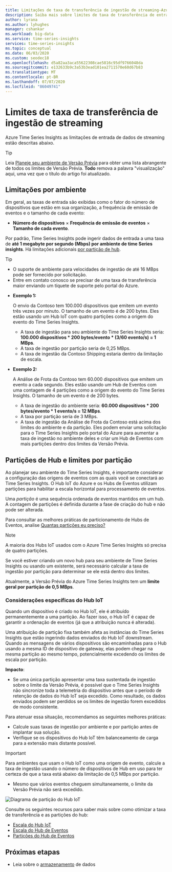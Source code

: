 ```yaml
---
title: Limitações de taxa de transferência de ingestão de streaming-Azure Time Series Insights | Microsoft Docs
description: Saiba mais sobre limites de taxa de transferência de entrada em Azure Time Series Insights.
author: lyrana
ms.author: lyhughes
manager: cshankar
ms.workload: big-data
ms.service: time-series-insights
services: time-series-insights
ms.topic: conceptual
ms.date: 06/03/2020
ms.custom: seodec18
ms.openlocfilehash: d5a82aa3aca55622308cae5816c95df9766048da
ms.sourcegitcommit: e132633b9c3a53b3ead101ea2711570e60d67b83
ms.translationtype: MT
ms.contentlocale: pt-BR
ms.lasthandoff: 07/07/2020
ms.locfileid: "86049741"
---
```

# <a name="streaming-ingestion-throughput-limits"></a>Limites de taxa de transferência de ingestão de streaming

Azure Time Series Insights as limitações de entrada de dados de streaming estão descritas abaixo.

> [!TIP]
> Leia [Planeje seu ambiente de Versão Prévia](https://docs.microsoft.com/azure/time-series-insights/time-series-insights-update-plan#review-preview-limits) para obter uma lista abrangente de todos os limites de Versão Prévia. **Todo** remova a palavra "visualização" aqui, uma vez que o título do artigo foi atualizado.

## <a name="per-environment-limitations"></a>Limitações por ambiente

Em geral, as taxas de entrada são exibidas como o fator do número de dispositivos que estão em sua organização, a frequência de emissão de eventos e o tamanho de cada evento:

*  **Número de dispositivos** × **Frequência de emissão de eventos** × **Tamanho de cada evento**.

Por padrão, Time Series Insights pode ingerir dados de entrada a uma taxa de **até 1 megabyte por segundo (Mbps) por ambiente de time Series insights**. Há limitações adicionais [por partição de hub](concepts-streaming-throughput-limitations.md#hub-partitions-and-per-partition-limits).

> [!TIP]
>
> * O suporte de ambiente para velocidades de ingestão de até 16 MBps pode ser fornecido por solicitação.
> * Entre em contato conosco se precisar de uma taxa de transferência maior enviando um tíquete de suporte pelo portal do Azure.
 
* **Exemplo 1:**

    O envio da Contoso tem 100.000 dispositivos que emitem um evento três vezes por minuto. O tamanho de um evento é de 200 bytes. Eles estão usando um Hub IoT com quatro partições como a origem do evento do Time Series Insights.

    * A taxa de ingestão para seu ambiente do Time Series Insights seria: **100.000 dispositivos * 200 bytes/evento * (3/60 evento/s) = 1 MBps**.
    * A taxa de ingestão por partição seria de 0,25 MBps.
    * A taxa de ingestão da Contoso Shipping estaria dentro da limitação de escala.

* **Exemplo 2:**

    A Análise de Frota da Contoso tem 60.000 dispositivos que emitem um evento a cada segundo. Eles estão usando um Hub de Eventos com uma contagem de 4 partições como a origem do evento do Time Series Insights. O tamanho de um evento é de 200 bytes.

    * A taxa de ingestão do ambiente seria: **60.000 dispositivos * 200 bytes/evento * 1 evento/s = 12 MBps**.
    * A taxa por partição seria de 3 MBps.
    * A taxa de ingestão da Análise de Frota da Contoso está acima dos limites do ambiente e da partição. Eles podem enviar uma solicitação para o Time Series Insights pelo portal do Azure para aumentar a taxa de ingestão no ambiente deles e criar um Hub de Eventos com mais partições dentro dos limites da Versão Prévia.

## <a name="hub-partitions-and-per-partition-limits"></a>Partições de Hub e limites por partição

Ao planejar seu ambiente do Time Series Insights, é importante considerar a configuração das origens de eventos com as quais você se conectará ao Time Series Insights. O Hub IoT do Azure e os Hubs de Eventos utilizam partições para habilitar a escala horizontal para processamento de eventos. 

Uma *partição* é uma sequência ordenada de eventos mantidos em um hub. A contagem de partições é definida durante a fase de criação do hub e não pode ser alterada.

Para consultar as melhores práticas de particionamento de Hubs de Eventos, analise [Quantas partições eu preciso?](https://docs.microsoft.com/azure/event-hubs/event-hubs-faq#how-many-partitions-do-i-need)

> [!NOTE]
> A maioria dos Hubs IoT usados com o Azure Time Series Insights só precisa de quatro partições.

Se você estiver criando um novo hub para seu ambiente de Time Series Insights ou usando um existente, será necessário calcular a taxa de ingestão por partição para determinar se ele está dentro dos limites. 

Atualmente, a Versão Prévia do Azure Time Series Insights tem um **limite geral por partição de 0,5 MBps**.

### <a name="iot-hub-specific-considerations"></a>Considerações específicas do Hub IoT

Quando um dispositivo é criado no Hub IoT, ele é atribuído permanentemente a uma partição. Ao fazer isso, o Hub IoT é capaz de garantir a ordenação de eventos (já que a atribuição nunca é alterada).

Uma atribuição de partição fixa também afeta as instâncias do Time Series Insights que estão ingerindo dados enviados do Hub IoT downstream. Quando as mensagens de vários dispositivos são encaminhadas para o Hub usando a mesma ID de dispositivo de gateway, elas podem chegar na mesma partição ao mesmo tempo, potencialmente excedendo os limites de escala por partição.

**Impacto**:

* Se uma única partição apresentar uma taxa sustentada de ingestão sobre o limite da Versão Prévia, é possível que o Time Series Insights não sincronize toda a telemetria do dispositivo antes que o período de retenção de dados do Hub IoT seja excedido. Como resultado, os dados enviados podem ser perdidos se os limites de ingestão forem excedidos de modo consistente.

Para atenuar essa situação, recomendamos as seguintes melhores práticas:

* Calcule suas taxas de ingestão por ambiente e por partição antes de implantar sua solução.
* Verifique se os dispositivos do Hub IoT têm balanceamento de carga para a extensão mais distante possível.

> [!IMPORTANT]
> Para ambientes que usam o Hub IoT como uma origem de evento, calcule a taxa de ingestão usando o número de dispositivos de Hub em uso para ter certeza de que a taxa está abaixo da limitação de 0,5 MBps por partição.
>
> * Mesmo que vários eventos cheguem simultaneamente, o limite da Versão Prévia não será excedido.

  ![Diagrama de partição do Hub IoT](media/concepts-ingress-overview/iot-hub-partiton-diagram.png)

Consulte os seguintes recursos para saber mais sobre como otimizar a taxa de transferência e as partições do hub:

* [Escala do Hub IoT](https://docs.microsoft.com/azure/iot-hub/iot-hub-scaling)
* [Escala do Hub de Eventos](https://docs.microsoft.com/azure/event-hubs/event-hubs-scalability#throughput-units)
* [Partições do Hub de Eventos](https://docs.microsoft.com/azure/event-hubs/event-hubs-features#partitions)

## <a name="next-steps"></a>Próximas etapas

* Leia sobre o [armazenamento](concepts-storage.md) de dados